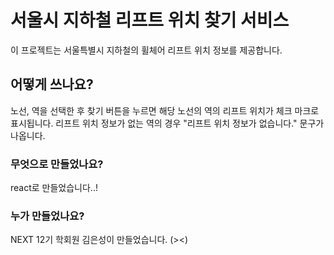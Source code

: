 # 서울시 지하철 리프트 위치 찾기 서비스

이 프로젝트는 서울특별시 지하철의 휠체어 리프트 위치 정보를 제공합니다. 

## 어떻게 쓰나요?

노선, 역을 선택한 후 찾기 버튼을 누르면 해당 노선의 역의 리프트 위치가 체크 마크로 표시됩니다.
리프트 위치 정보가 없는 역의 경우 "리프트 위치 정보가 없습니다." 문구가 나옵니다.

### 무엇으로 만들었나요?

react로 만들었습니다..!

### 누가 만들었나요?

NEXT 12기 학회원 김은성이 만들었습니다. (><)


